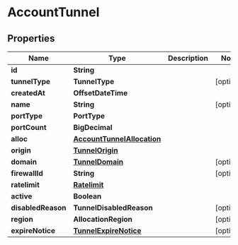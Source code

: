 

# AccountTunnel


## Properties

| Name | Type | Description | Notes |
|------------ | ------------- | ------------- | -------------|
|**id** | **String** |  |  |
|**tunnelType** | **TunnelType** |  |  [optional] |
|**createdAt** | **OffsetDateTime** |  |  |
|**name** | **String** |  |  [optional] |
|**portType** | **PortType** |  |  |
|**portCount** | **BigDecimal** |  |  |
|**alloc** | [**AccountTunnelAllocation**](AccountTunnelAllocation.md) |  |  |
|**origin** | [**TunnelOrigin**](TunnelOrigin.md) |  |  |
|**domain** | [**TunnelDomain**](TunnelDomain.md) |  |  [optional] |
|**firewallId** | **String** |  |  [optional] |
|**ratelimit** | [**Ratelimit**](Ratelimit.md) |  |  |
|**active** | **Boolean** |  |  |
|**disabledReason** | **TunnelDisabledReason** |  |  [optional] |
|**region** | **AllocationRegion** |  |  [optional] |
|**expireNotice** | [**TunnelExpireNotice**](TunnelExpireNotice.md) |  |  [optional] |



